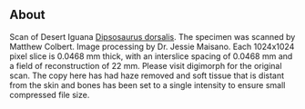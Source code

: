 ## About

Scan of Desert Iguana [Dipsosaurus dorsalis](http://digimorph.org/specimens/Dipsosaurus_dorsalis/). The specimen was scanned by Matthew Colbert. Image processing by Dr. Jessie Maisano.  Each 1024x1024 pixel slice is 0.0468 mm thick, with an interslice spacing of 0.0468 mm and a field of reconstruction of 22 mm. Please visit digimorph for the original scan. The copy here has had haze removed and soft tissue that is distant from the skin and bones has been set to a single intensity to ensure small compressed file size.